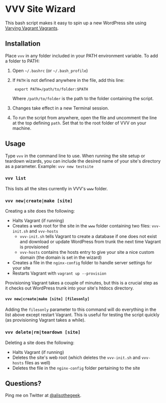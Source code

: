 # VVV Site Wizard

This bash script makes it easy to spin up a new WordPress site using [Varying Vagrant Vagrants](https://github.com/Varying-Vagrant-Vagrants/VVV).

## Installation

Place `vvv` in any folder included in your PATH environment variable. To add a folder to PATH:

1. Open `~/.bashrc` (or `~/.bash_profile`)
1. If `PATH` is not defined anywhere in the file, add this line:

		export PATH=/path/to/folder:$PATH

	Where `/path/to/folder` is the path to the folder containing the script.
1. Changes take effect in a new Terminal session.
1. To run the script from anywhere, open the file and uncomment the line at the top defining `path`. Set that to the root folder of VVV on your machine.

## Usage

Type `vvv` in the command line to use. When running the site setup or teardown wizards, you can include the desired name of your site's directory as a parameter. Example: `vvv new testsite`

### `vvv list`

This lists all the sites currently in VVV's `www` folder.

### `vvv new|create|make [site]`

Creating a site does the following:

* Halts Vagrant (if running)
* Creates a web root for the site in the `www` folder containing two files: `vvv-init.sh` and `vvv-hosts`
	* `vvv-init.sh` tells Vagrant to create a database if one does not exist and download or update WordPress from trunk the next time Vagrant is provisioned
	* `vvv-hosts` contains the hosts entry to give your site a nice custom domain (the domain is set in the wizard)
* Creates a file in the `nginx-config` folder to handle server settings for your site
* Restarts Vagrant with `vagrant up --provision`

Provisioning Vagrant takes a couple of minutes, but this is a crucial step as it checks out WordPress trunk into your site's htdocs directory.

#### `vvv new|create|make [site] [filesonly]`

Adding the `filesonly` parameter to this command will do everything in the list above except restart Vagrant. This is useful for testing the script quickly (as provisioning Vagrant takes a while).

### `vvv delete|rm|teardown [site]`

Deleting a site does the following:

* Halts Vagrant (if running)
* Deletes the site's web root (which deletes the `vvv-init.sh` and `vvv-hosts` files as well)
* Deletes the file in the `nginx-config` folder pertaining to the site

## Questions?

Ping me on Twitter at [@alisothegeek](http://twitter.com/alisothegeek).
